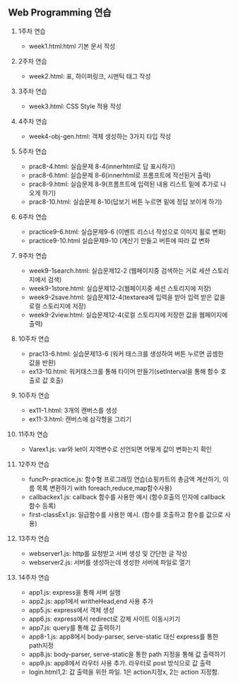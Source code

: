 ## Web Programming 연습

1. 1주차 연습
   - week1.html:html 기본 문서 작성

2. 2주차 연습
     - week2.html: 표, 하이퍼링크, 시맨틱 태그 작성
   
3. 3주차 연습
   - week3.html: CSS Style 적용 작성
   
4. 4주차 연습
   - week4-obj-gen.html: 객체 생성하는 3가지 타입 작성

5. 5주차 연습
   - prac8-4.html: 실습문제 8-4(innerhtml로 답 표시하기)
   - prac8-6.html: 실습문제 8-6(innerhtml로 프롬프트에 작선된거 출력)
   - prac8-9.html: 실습문제 8-9(프롬프트에 입력된 내용 리스트 밑에 추가로 나오게 하기)
   - prac8-10.html: 실습문제 8-10(답보기 버튼 누르면 밑에 정답 보이게 하기)
6. 6주차 연습
   - practice9-6.html: 실습문제9-6 (이벤트 리스너 작성으로 이미지 휠로 변화)
   - practice9-10.html 실습문제9-10 (계산기 만들고 버튼에 따라 값 변화

7. 9주차 연습
   - week9-1search.html: 실습문제12-2 (웹페이지중 검색하는 거로 세션 스토리지에서 검색)
   - week9-1store.html: 실습문제12-2(웹페이지중 세션 스토리지에 저장)
   - week9-2save.html: 실습문제12-4(textarea에 입력을 받아 입력 받은 값을 로컬 스토리지에 저장)
   - week9-2view.html: 실습문제12-4(로컬 스토리지에 저장한 값을 웹페이지에 출력)
8. 10주차 연습
   - prac13-6.html: 실습문제13-6 (워커 태스크를 생성하여 버튼 누르면 곱셈한 값을 반환)
   - ex13-10.html: 워커태스크를 통해 타이머 만들기(setInterval을 통해 함수 호출로 값 호출)
9.  10주차 연습
      - ex11-1.html: 3개의 캔버스를 생성
      - ex11-3.html: 캔버스에 삼각형을 그리기
10.  11주차 연습
      - Varex1.js: var와 let이 지역변수로 선언되면 어떻게 값이 변화는지 확인
11.  12주차 연습
      - funcPr-practice.js: 함수형 프로그래밍 연습(쇼핑카트의 총금액 계산하기, 이름 목록 변환하기 with foreach,reduce,map함수사용)
      - callbackex1.js: callback 함수를 사용한 예시 (함수호출의 인자에 callback 함수 등록)
      - first-classEx1.js: 일급함수를 사용한 예시. (함수를 호출하고 함수를 값으로 사용)
12.  13주차 연습
      - webserver1.js: http를 요청받고 서버 생성 및 간단한 글 작성
      - webserver2.js: 서버를 생성하는데 생성한 서버에 파일로 열기
13.  14주차 연습
       - app1.js: express을 통해 서버 실행
       - app2.js: app1에서 writheHead,end 사용 추가
       - app5.js: express에서 객체 생성
       - app6.js: express에서 redirect로 강제 사이트 이동시키기
       - app7.js: query를 통해 값 출력하기
       - app8-1.js: app8에서 body-parser, serve-static 대신 express를 통한 path지정
       - app8.js: body-parser, serve-static을 통한 path 지정을 통해 값 출력하기
       - app9.js: app8에서 라우터 사용 추가. 라우터로 post 방식으로 값 출력
       - login.html1,2: 값 출력을 위한 파일. 1은 action지정x, 2는 action 지정함.
